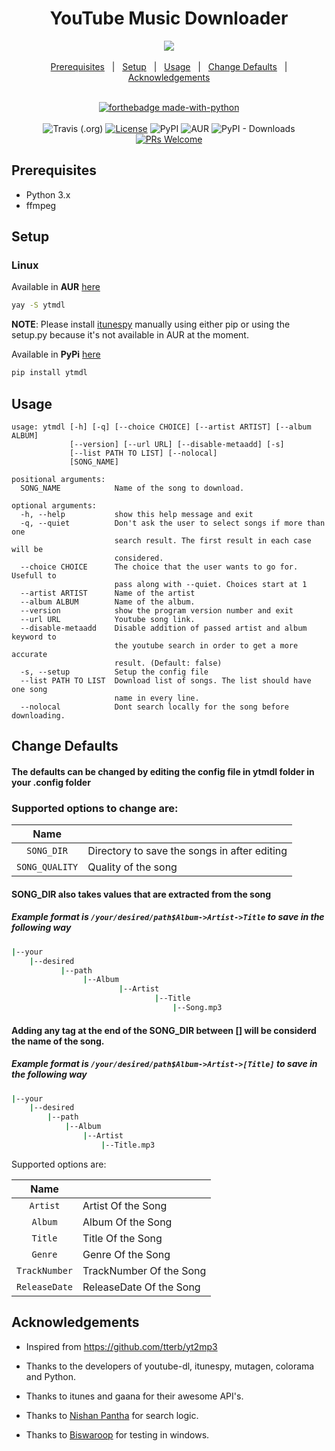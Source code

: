 <div align="center">
<h1>YouTube Music Downloader</h1>
</div>

<div align="center" width="80%" height="auto">
    <img src=".github/ytmdl.gif">
</div>


<!--p align="center">
  <a href="https://pypi.python.org/pypi/ytmdl/"><img src="https://img.shields.io/pypi/v/ytmdl.svg" alt="PyPi Version"/></a>
  <a href="https://pypi.python.org/pypi/ytmdl/"><img src="https://pypip.in/py_versions/ytmdl/badge.svg" alt="PyPI Python Versions"/></a>
  <a href="https://github.com/deepjyoti30/ytmdl/blob/master/LICENSE"><img src="https://img.shields.io/github/license/deepjyoti30/ytmdl.svg" alt="License"/></a>
</p-->

<div align="center">

<br/>
<a href="#prerequisites">Prerequisites</a>&nbsp;&nbsp;&nbsp;|&nbsp;&nbsp;&nbsp;<a href="#setup">Setup</a>&nbsp;&nbsp;&nbsp;|&nbsp;&nbsp;&nbsp;<a href="#usage">Usage</a>&nbsp;&nbsp;&nbsp;|&nbsp;&nbsp;&nbsp;<a href="#change-defaults">Change Defaults</a>&nbsp;&nbsp;&nbsp;|&nbsp;&nbsp;&nbsp;<a href="#acknowledgements">Acknowledgements</a>&nbsp;&nbsp;&nbsp;
<br/>
</div>

<div align="center">

<br/>

[![forthebadge made-with-python](http://ForTheBadge.com/images/badges/made-with-python.svg)](https://www.python.org/)<br/><br/>
![Travis (.org)](https://img.shields.io/travis/deepjyoti30/ytmdl?style=for-the-badge) [![License](https://img.shields.io/badge/License-MIT-pink.svg?style=for-the-badge)](LICENSE.md) ![PyPI](https://img.shields.io/pypi/v/ytmdl?style=for-the-badge) ![AUR](https://img.shields.io/aur/version/ytmdl?color=red&style=for-the-badge) ![PyPI - Downloads](https://img.shields.io/pypi/dm/ytmdl?style=for-the-badge) [![PRs Welcome](https://img.shields.io/badge/PRs-welcome-lightblue.svg?style=for-the-badge)](http://makeapullrequest.com)

<!--[![Build Status][img-travis-ci]][Passing]&nbsp;&nbsp;&nbsp;|&nbsp;&nbsp;&nbsp;[![PyPI license](https://img.shields.io/pypi/l/ansicolortags.svg)](https://pypi.python.org/pypi/ansicolortags/)&nbsp;&nbsp;&nbsp;|&nbsp;&nbsp;&nbsp;[![PyPI status](https://img.shields.io/pypi/status/ansicolortags.svg)](https://pypi.python.org/pypi/ansicolortags/)&nbsp;&nbsp;&nbsp;|&nbsp;&nbsp;&nbsp;[![GitHub release](https://img.shields.io/github/release/Naereen/StrapDown.js.svg)](https://GitHub.com/Naereen/StrapDown.js/releases/)[![PRs Welcome][prs-badge]][prs]-->


</div>


## Prerequisites

 * Python 3.x
 * ffmpeg  

## Setup

### Linux

Available in **AUR** [here](https://aur.archlinux.org/packages/ytmdl/)

```sh
yay -S ytmdl
```

**NOTE**: Please install [itunespy](https://pypi.org/project/itunespy/) manually using either pip or using the setup.py because it's not available in AUR at the moment.

Available in **PyPi** [here](https://pypi.org/project/ytmdl/)


```sh
pip install ytmdl
```


## Usage

```console
usage: ytmdl [-h] [-q] [--choice CHOICE] [--artist ARTIST] [--album ALBUM]
             [--version] [--url URL] [--disable-metaadd] [-s]
             [--list PATH TO LIST] [--nolocal]
             [SONG_NAME]

positional arguments:
  SONG_NAME            Name of the song to download.

optional arguments:
  -h, --help           show this help message and exit
  -q, --quiet          Don't ask the user to select songs if more than one
                       search result. The first result in each case will be
                       considered.
  --choice CHOICE      The choice that the user wants to go for. Usefull to
                       pass along with --quiet. Choices start at 1
  --artist ARTIST      Name of the artist
  --album ALBUM        Name of the album.
  --version            show the program version number and exit
  --url URL            Youtube song link.
  --disable-metaadd    Disable addition of passed artist and album keyword to
                       the youtube search in order to get a more accurate
                       result. (Default: false)
  -s, --setup          Setup the config file
  --list PATH TO LIST  Download list of songs. The list should have one song
                       name in every line.
  --nolocal            Dont search locally for the song before downloading.

```

## Change Defaults

#### The defaults can be changed by editing the config file in ytmdl folder in your .config folder

### Supported options to change are:

| Name           |                                                    |
|:--------------:|----------------------------------------------------|
| `SONG_DIR`     | Directory to save the songs in after editing       |
| `SONG_QUALITY` | Quality of the song                                |

#### SONG_DIR also takes values that are extracted from the song
##### Example format is `/your/desired/path$Album->Artist->Title` to save in the following way

```sh
|--your
    |--desired
           |--path
                |--Album
                        |--Artist
                                |--Title
                                    |--Song.mp3
```

#### Adding any tag at the end of the SONG_DIR between [] will be considerd the name of the song.
##### Example format is `/your/desired/path$Album->Artist->[Title]` to save in the following way

```sh
|--your
    |--desired
        |--path
            |--Album
                |--Artist
                    |--Title.mp3
```

Supported options are:

| Name          |                               |
|:-------------:|-------------------------------|
| `Artist`      | Artist Of the Song            |
| `Album`       | Album Of the Song             |
| `Title`       | Title Of the Song             |
| `Genre`       | Genre Of the Song             |
| `TrackNumber` | TrackNumber Of the Song       |
| `ReleaseDate` | ReleaseDate Of the Song       |


## Acknowledgements

 * Inspired from <a href = https://github.com/tterb/yt2mp3>https://github.com/tterb/yt2mp3</a>

 * Thanks to the developers of youtube-dl, itunespy, mutagen, colorama and Python.

 * Thanks to itunes and gaana for their awesome API's.

 * Thanks to <a href = https://github.com/NISH1001>Nishan Pantha</a> for search logic.

 * Thanks to <a href = https://github.com/biswaroop1547>Biswaroop</a> for testing in windows.
